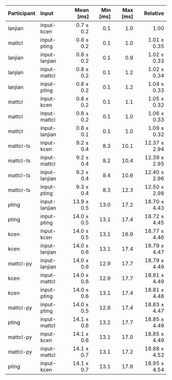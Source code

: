 | Participant | Input | Mean [ms] | Min [ms] | Max [ms] | Relative |
|:---|:---|---:|---:|---:|---:|
| lanjian | input-kcen | 0.7 ± 0.2 | 0.1 | 1.0 | 1.00 |
| mattcl | input-pting | 0.8 ± 0.2 | 0.1 | 1.0 | 1.01 ± 0.35 |
| lanjian | input-lanjian | 0.8 ± 0.2 | 0.1 | 0.9 | 1.02 ± 0.33 |
| lanjian | input-mattcl | 0.8 ± 0.2 | 0.1 | 1.2 | 1.02 ± 0.34 |
| lanjian | input-pting | 0.8 ± 0.2 | 0.1 | 1.2 | 1.04 ± 0.33 |
| mattcl | input-kcen | 0.8 ± 0.2 | 0.1 | 1.1 | 1.05 ± 0.32 |
| mattcl | input-mattcl | 0.8 ± 0.2 | 0.1 | 1.0 | 1.06 ± 0.33 |
| mattcl | input-lanjian | 0.8 ± 0.1 | 0.1 | 1.0 | 1.09 ± 0.32 |
| mattcl-ts | input-kcen | 9.2 ± 0.4 | 8.3 | 10.1 | 12.37 ± 2.94 |
| mattcl-ts | input-mattcl | 9.2 ± 0.4 | 8.2 | 10.4 | 12.39 ± 2.95 |
| mattcl-ts | input-lanjian | 9.2 ± 0.4 | 8.4 | 10.6 | 12.40 ± 2.96 |
| mattcl-ts | input-pting | 9.3 ± 0.4 | 8.3 | 12.3 | 12.50 ± 2.98 |
| pting | input-lanjian | 13.9 ± 0.5 | 13.0 | 17.2 | 18.70 ± 4.43 |
| pting | input-pting | 14.0 ± 0.5 | 13.1 | 17.4 | 18.72 ± 4.45 |
| kcen | input-kcen | 14.0 ± 0.5 | 13.1 | 16.9 | 18.77 ± 4.46 |
| kcen | input-lanjian | 14.0 ± 0.6 | 13.1 | 17.4 | 18.79 ± 4.47 |
| mattcl-py | input-lanjian | 14.0 ± 0.6 | 12.9 | 17.7 | 18.79 ± 4.49 |
| kcen | input-mattcl | 14.0 ± 0.6 | 12.9 | 17.7 | 18.81 ± 4.49 |
| kcen | input-pting | 14.0 ± 0.6 | 13.1 | 17.4 | 18.81 ± 4.48 |
| mattcl-py | input-pting | 14.0 ± 0.5 | 12.8 | 17.4 | 18.83 ± 4.47 |
| pting | input-mattcl | 14.1 ± 0.6 | 13.2 | 17.7 | 18.85 ± 4.49 |
| mattcl-py | input-kcen | 14.1 ± 0.6 | 13.1 | 17.0 | 18.85 ± 4.49 |
| mattcl-py | input-mattcl | 14.1 ± 0.7 | 13.1 | 17.2 | 18.88 ± 4.52 |
| pting | input-kcen | 14.1 ± 0.7 | 13.1 | 17.8 | 18.95 ± 4.54 |
